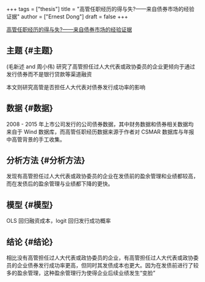 +++
tags = ["thesis"]
title = "高管任职经历的得与失?——来自债券市场的经验证据"
author = ["Ernest Dong"]
draft = false
+++

[高管任职经历的得与失?——来自债券市场的经验证据](/ox-hugo/高管任职经历的得与失_——来自债券市场的经验证据_林晚发.pdf)


## 主题 {#主题}

(毛新述 and 周小伟) 研究了高管担任过人大代表或政协委员的企业更倾向于通过发行债券而不是银行贷款等渠道融资

本文则研究高管是否担任人大代表对债券发行成功率的影响


## 数据 {#数据}

2008 - 2015 年上市公司发行的公司债券数据，其中财务数据和债券相关数据均来自于 Wind 数据库，而高管任职经历数据来源于作者对 CSMAR 数据库与年报中高管背景的手工收集。


## 分析方法 {#分析方法}

发现有高管担任过人大代表或政协委员的企业在发债前的盈余管理和业绩都较高，而在发债后的盈余管理与业绩都下降的更快。


## 模型 {#模型}

OLS 回归融资成本，logit 回归发行成功概率


## 结论 {#结论}

相比没有高管担任过人大代表或政协委员的企业，有高管担任过人大代表或政协委员的企业债券发行成功率更高，但同时其发债成本也更大。因为在发债前进行了较多的盈余管理，这种盈余管理行为使得企业后续业绩发生“变脸”
